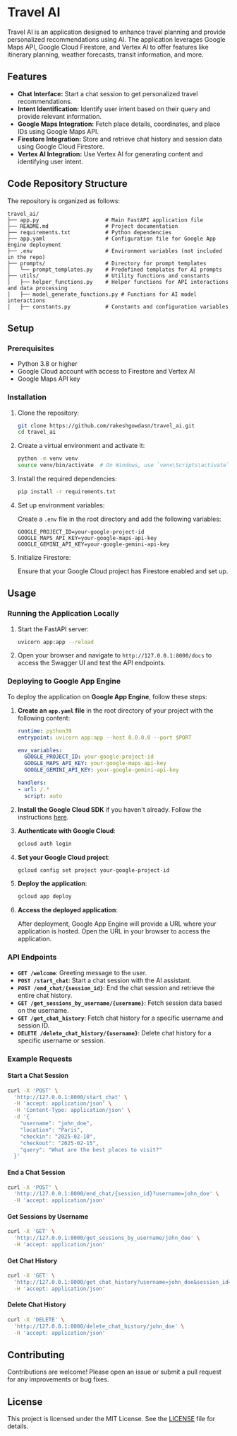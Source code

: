 # Travel AI

Travel AI is an application designed to enhance travel planning and provide personalized recommendations using AI. The application leverages Google Maps API, Google Cloud Firestore, and Vertex AI to offer features like itinerary planning, weather forecasts, transit information, and more.

## Features

- **Chat Interface:** Start a chat session to get personalized travel recommendations.
- **Intent Identification:** Identify user intent based on their query and provide relevant information.
- **Google Maps Integration:** Fetch place details, coordinates, and place IDs using Google Maps API.
- **Firestore Integration:** Store and retrieve chat history and session data using Google Cloud Firestore.
- **Vertex AI Integration:** Use Vertex AI for generating content and identifying user intent.

## Code Repository Structure

The repository is organized as follows:

```
travel_ai/
├── app.py                     # Main FastAPI application file
├── README.md                  # Project documentation
├── requirements.txt           # Python dependencies
├── app.yaml                   # Configuration file for Google App Engine deployment
├── .env                       # Environment variables (not included in the repo)
├── prompts/                   # Directory for prompt templates
│   └── prompt_templates.py    # Predefined templates for AI prompts
├── utils/                     # Utility functions and constants
│   ├── helper_functions.py    # Helper functions for API interactions and data processing
│   ├── model_generate_functions.py # Functions for AI model interactions
│   ├── constants.py           # Constants and configuration variables

```

## Setup

### Prerequisites

- Python 3.8 or higher
- Google Cloud account with access to Firestore and Vertex AI
- Google Maps API key

### Installation

1. Clone the repository:

    ```bash
    git clone https://github.com/rakeshgowdasn/travel_ai.git
    cd travel_ai
    ```

2. Create a virtual environment and activate it:

    ```bash
    python -m venv venv
    source venv/bin/activate  # On Windows, use `venv\Scripts\activate`
    ```

3. Install the required dependencies:

    ```bash
    pip install -r requirements.txt
    ```

4. Set up environment variables:

    Create a `.env` file in the root directory and add the following variables:

    ```plaintext
    GOOGLE_PROJECT_ID=your-google-project-id
    GOOGLE_MAPS_API_KEY=your-google-maps-api-key
    GOOGLE_GEMINI_API_KEY=your-google-gemini-api-key
    ```

5. Initialize Firestore:

    Ensure that your Google Cloud project has Firestore enabled and set up.

## Usage

### Running the Application Locally

1. Start the FastAPI server:

    ```bash
    uvicorn app:app --reload
    ```

2. Open your browser and navigate to `http://127.0.0.1:8000/docs` to access the Swagger UI and test the API endpoints.

### Deploying to Google App Engine

To deploy the application on **Google App Engine**, follow these steps:

1. **Create an `app.yaml` file** in the root directory of your project with the following content:

    ```yaml
    runtime: python39
    entrypoint: uvicorn app:app --host 0.0.0.0 --port $PORT

    env_variables:
      GOOGLE_PROJECT_ID: your-google-project-id
      GOOGLE_MAPS_API_KEY: your-google-maps-api-key
      GOOGLE_GEMINI_API_KEY: your-google-gemini-api-key

    handlers:
    - url: /.*
      script: auto
    ```

2. **Install the Google Cloud SDK** if you haven't already. Follow the instructions [here](https://cloud.google.com/sdk/docs/install).

3. **Authenticate with Google Cloud**:

    ```bash
    gcloud auth login
    ```

4. **Set your Google Cloud project**:

    ```bash
    gcloud config set project your-google-project-id
    ```

5. **Deploy the application**:

    ```bash
    gcloud app deploy
    ```

6. **Access the deployed application**:

    After deployment, Google App Engine will provide a URL where your application is hosted. Open the URL in your browser to access the application.

### API Endpoints

- **`GET /welcome`**: Greeting message to the user.
- **`POST /start_chat`**: Start a chat session with the AI assistant.
- **`POST /end_chat/{session_id}`**: End the chat session and retrieve the entire chat history.
- **`GET /get_sessions_by_username/{username}`**: Fetch session data based on the username.
- **`GET /get_chat_history`**: Fetch chat history for a specific username and session ID.
- **`DELETE /delete_chat_history/{username}`**: Delete chat history for a specific username or session.

### Example Requests

#### Start a Chat Session

```bash
curl -X 'POST' \
  'http://127.0.0.1:8000/start_chat' \
  -H 'accept: application/json' \
  -H 'Content-Type: application/json' \
  -d '{
    "username": "john_doe",
    "location": "Paris",
    "checkin": "2025-02-10",
    "checkout": "2025-02-15",
    "query": "What are the best places to visit?"
  }'
```

#### End a Chat Session

```bash
curl -X 'POST' \
  'http://127.0.0.1:8000/end_chat/{session_id}?username=john_doe' \
  -H 'accept: application/json'
```

#### Get Sessions by Username

```bash
curl -X 'GET' \
  'http://127.0.0.1:8000/get_sessions_by_username/john_doe' \
  -H 'accept: application/json'
```

#### Get Chat History

```bash
curl -X 'GET' \
  'http://127.0.0.1:8000/get_chat_history?username=john_doe&session_id={session_id}' \
  -H 'accept: application/json'
```

#### Delete Chat History

```bash
curl -X 'DELETE' \
  'http://127.0.0.1:8000/delete_chat_history/john_doe' \
  -H 'accept: application/json'
```

## Contributing

Contributions are welcome! Please open an issue or submit a pull request for any improvements or bug fixes.

## License

This project is licensed under the MIT License. See the [LICENSE](LICENSE) file for details.
